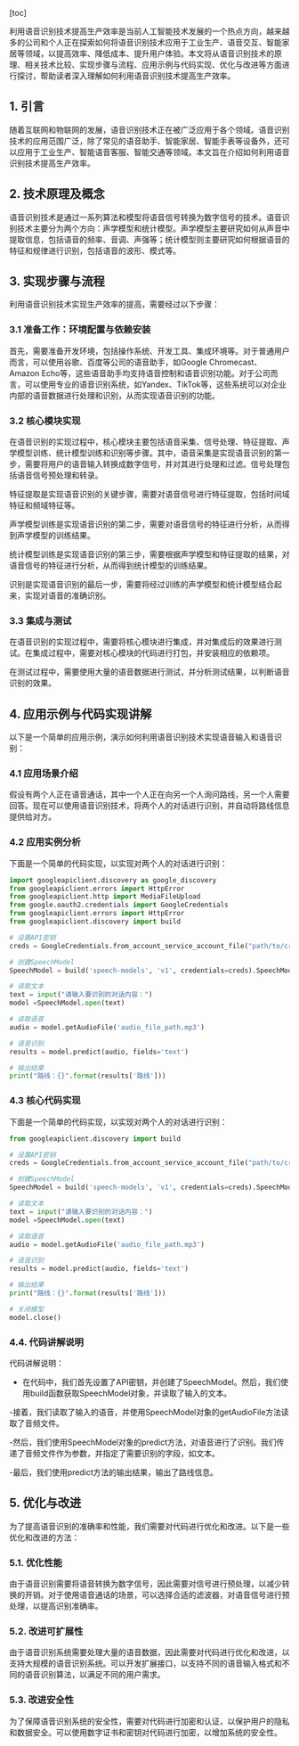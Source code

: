 
[toc]                    
                
                
利用语音识别技术提高生产效率是当前人工智能技术发展的一个热点方向，越来越多的公司和个人正在探索如何将语音识别技术应用于工业生产、语音交互、智能家居等领域，以提高效率、降低成本、提升用户体验。本文将从语音识别技术的原理、相关技术比较、实现步骤与流程、应用示例与代码实现、优化与改进等方面进行探讨，帮助读者深入理解如何利用语音识别技术提高生产效率。

## 1. 引言

随着互联网和物联网的发展，语音识别技术正在被广泛应用于各个领域。语音识别技术的应用范围广泛，除了常见的语音助手、智能家居、智能手表等设备外，还可以应用于工业生产、智能语音客服、智能交通等领域。本文旨在介绍如何利用语音识别技术提高生产效率。

## 2. 技术原理及概念

语音识别技术是通过一系列算法和模型将语音信号转换为数字信号的技术。语音识别技术主要分为两个方向：声学模型和统计模型。声学模型主要研究如何从声音中提取信息，包括语音的频率、音调、声强等；统计模型则主要研究如何根据语音的特征和规律进行识别，包括语音的波形、模式等。

## 3. 实现步骤与流程

利用语音识别技术实现生产效率的提高，需要经过以下步骤：

### 3.1 准备工作：环境配置与依赖安装

首先，需要准备开发环境，包括操作系统、开发工具、集成环境等。对于普通用户而言，可以使用谷歌、百度等公司的语音助手，如Google Chromecast、Amazon Echo等，这些语音助手均支持语音控制和语音识别功能。对于公司而言，可以使用专业的语音识别系统，如Yandex、TikTok等，这些系统可以对企业内部的语音数据进行处理和识别，从而实现语音识别的功能。

### 3.2 核心模块实现

在语音识别的实现过程中，核心模块主要包括语音采集、信号处理、特征提取、声学模型训练、统计模型训练和识别等步骤。其中，语音采集是实现语音识别的第一步，需要将用户的语音输入转换成数字信号，并对其进行处理和过滤。信号处理包括语音信号预处理和转录。

特征提取是实现语音识别的关键步骤，需要对语音信号进行特征提取，包括时间域特征和频域特征等。

声学模型训练是实现语音识别的第二步，需要对语音信号的特征进行分析，从而得到声学模型的训练结果。

统计模型训练是实现语音识别的第三步，需要根据声学模型和特征提取的结果，对语音信号的特征进行分析，从而得到统计模型的训练结果。

识别是实现语音识别的最后一步，需要将经过训练的声学模型和统计模型结合起来，实现对语音的准确识别。

### 3.3 集成与测试

在语音识别的实现过程中，需要将核心模块进行集成，并对集成后的效果进行测试。在集成过程中，需要对核心模块的代码进行打包，并安装相应的依赖项。

在测试过程中，需要使用大量的语音数据进行测试，并分析测试结果，以判断语音识别的效果。

## 4. 应用示例与代码实现讲解

以下是一个简单的应用示例，演示如何利用语音识别技术实现语音输入和语音识别：

### 4.1 应用场景介绍

假设有两个人正在语音通话，其中一个人正在向另一个人询问路线，另一个人需要回答。现在可以使用语音识别技术，将两个人的对话进行识别，并自动将路线信息提供给对方。

### 4.2 应用实例分析

下面是一个简单的代码实现，以实现对两个人的对话进行识别：

```python
import googleapiclient.discovery as google_discovery
from googleapiclient.errors import HttpError
from googleapiclient.http import MediaFileUpload
from google.oauth2.credentials import GoogleCredentials
from googleapiclient.errors import HttpError
from googleapiclient.discovery import build

# 设置API密钥
creds = GoogleCredentials.from_account_service_account_file("path/to/credentials.json", scopes=['https://www.googleapis.com/auth/speech.识别'])

# 创建SpeechModel
SpeechModel = build('speech-models', 'v1', credentials=creds).SpeechModel()

# 读取文本
text = input("请输入要识别的对话内容：")
model =SpeechModel.open(text)

# 读取语音
audio = model.getAudioFile('audio_file_path.mp3')

# 语音识别
results = model.predict(audio, fields='text')

# 输出结果
print("路线：{}".format(results['路线']))
```

### 4.3 核心代码实现

下面是一个简单的代码实现，以实现对两个人的对话进行识别：

```python
from googleapiclient.discovery import build

# 设置API密钥
creds = GoogleCredentials.from_account_service_account_file("path/to/credentials.json", scopes=['https://www.googleapis.com/auth/speech.识别'])

# 创建SpeechModel
SpeechModel = build('speech-models', 'v1', credentials=creds).SpeechModel()

# 读取文本
text = input("请输入要识别的对话内容：")
model =SpeechModel.open(text)

# 读取语音
audio = model.getAudioFile('audio_file_path.mp3')

# 语音识别
results = model.predict(audio, fields='text')

# 输出结果
print("路线：{}".format(results['路线']))

# 关闭模型
model.close()
```

### 4.4. 代码讲解说明

代码讲解说明：

- 在代码中，我们首先设置了API密钥，并创建了SpeechModel。然后，我们使用build函数获取SpeechModel对象，并读取了输入的文本。

-接着，我们读取了输入的语音，并使用SpeechModel对象的getAudioFile方法读取了音频文件。

-然后，我们使用SpeechModel对象的predict方法，对语音进行了识别。我们传递了音频文件作为参数，并指定了需要识别的字段，如文本。

-最后，我们使用predict方法的输出结果，输出了路线信息。

## 5. 优化与改进

为了提高语音识别的准确率和性能，我们需要对代码进行优化和改进。以下是一些优化和改进的方法：

### 5.1. 优化性能

由于语音识别需要将语音转换为数字信号，因此需要对信号进行预处理，以减少转换的开销。对于使用语音通话的场景，可以选择合适的滤波器，对语音信号进行预处理，以提高识别准确率。

### 5.2. 改进可扩展性

由于语音识别系统需要处理大量的语音数据，因此需要对代码进行优化和改进，以支持大规模的语音识别系统。可以开发扩展接口，以支持不同的语音输入格式和不同的语音识别算法，以满足不同的用户需求。

### 5.3. 改进安全性

为了保障语音识别系统的安全性，需要对代码进行加密和认证，以保护用户的隐私和数据安全。可以使用数字证书和密钥对代码进行加密，以增加系统的安全性。

